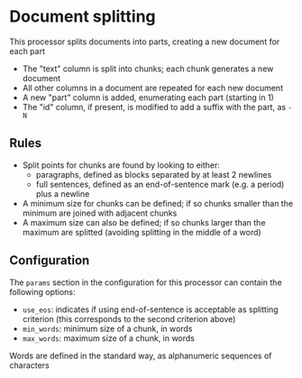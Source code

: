 # Document splitting

This processor splits documents into parts, creating a new document for each 
part
 * The "text" column is split into chunks; each chunk generates a new document
 * All other columns in a document are repeated for each new document
 * A new "part" column is added, enumerating each part (starting in 1)
 * The "id" column, if present, is modified to add a suffix with the part, as
   `-N`

## Rules

 * Split points for chunks are found by looking to either:
    - paragraphs, defined as blocks separated by at least 2 newlines
	- full sentences, defined as an end-of-sentence mark (e.g. a period) plus
	  a newline
 * A minimum size for chunks can be defined; if so chunks smaller than the
   minimum are joined with adjacent chunks
 * A maximum size can also be defined; if so chunks larger than the maximum
   are splitted (avoiding splitting in the middle of a word)
   
   
## Configuration

The `params` section in the configuration for this processor can contain the
following options:
 * `use_eos`: indicates if using end-of-sentence is acceptable as splitting
   criterion (this corresponds to the second criterion above)
 * `min_words`: minimum size of a chunk, in words
 * `max_words`: maximum size of a chunk, in words

Words are defined in the standard way, as alphanumeric sequences of characters
